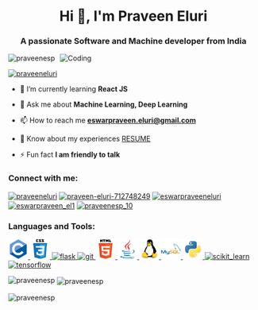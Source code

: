 <h1 align="center">Hi 👋, I'm Praveen Eluri</h1>
<h3 align="center">A passionate Software and Machine developer from India</h3>
<img align="right" alt="Coding" width="400" src="https://cdn.dribbble.com/users/1162077/screenshots/3848914/programmer.gif">
<p align="left"> <img src="https://komarev.com/ghpvc/?username=praveenesp&label=Profile%20views&color=0e75b6&style=flat" alt="praveenesp" /> </p>

<p align="left"> <a href="https://twitter.com/praveeneluri" target="blank"><img src="https://img.shields.io/twitter/follow/praveeneluri?logo=twitter&style=for-the-badge" alt="praveeneluri" /></a> </p>

- 🌱 I’m currently learning **React JS**

- 💬 Ask me about **Machine Learning, Deep Learning**

- 📫 How to reach me **eswarpraveen.eluri@gmail.com**

- 📄 Know about my experiences [RESUME](https://drive.google.com/file/d/1J6H7_y5UNPXmKH0uigSwdp2gOQVT4xB7/view?usp=drive_link)

- ⚡ Fun fact **I am friendly to talk**

<h3 align="left">Connect with me:</h3>
<p align="left">
<a href="https://twitter.com/praveeneluri" target="blank"><img align="center" src="https://raw.githubusercontent.com/rahuldkjain/github-profile-readme-generator/master/src/images/icons/Social/twitter.svg" alt="praveeneluri" height="30" width="40" /></a>
<a href="https://linkedin.com/in/praveen-eluri-712748249" target="blank"><img align="center" src="https://raw.githubusercontent.com/rahuldkjain/github-profile-readme-generator/master/src/images/icons/Social/linked-in-alt.svg" alt="praveen-eluri-712748249" height="30" width="40" /></a>
<a href="https://auth.geeksforgeeks.org/user/eswarpraveeneluri" target="blank"><img align="center" src="https://raw.githubusercontent.com/rahuldkjain/github-profile-readme-generator/master/src/images/icons/Social/geeks-for-geeks.svg" alt="eswarpraveeneluri" height="30" width="40" /></a>
<a href="https://www.hackerrank.com/eswarpraveen_el1" target="blank"><img align="center" src="https://raw.githubusercontent.com/rahuldkjain/github-profile-readme-generator/master/src/images/icons/Social/hackerrank.svg" alt="eswarpraveen_el1" height="30" width="40" /></a>
<a href="https://www.leetcode.com/praveenesp_10" target="blank"><img align="center" src="https://raw.githubusercontent.com/rahuldkjain/github-profile-readme-generator/master/src/images/icons/Social/leet-code.svg" alt="praveenesp_10" height="30" width="40" /></a>
</p>

<h3 align="left">Languages and Tools:</h3>
<p align="left"> <a href="https://www.cprogramming.com/" target="_blank" rel="noreferrer"> <img src="https://raw.githubusercontent.com/devicons/devicon/master/icons/c/c-original.svg" alt="c" width="40" height="40"/> </a> <a href="https://www.w3schools.com/css/" target="_blank" rel="noreferrer"> <img src="https://raw.githubusercontent.com/devicons/devicon/master/icons/css3/css3-original-wordmark.svg" alt="css3" width="40" height="40"/> </a>  <a href="https://flask.palletsprojects.com/" target="_blank" rel="noreferrer"> <img src="https://www.vectorlogo.zone/logos/pocoo_flask/pocoo_flask-icon.svg" alt="flask" width="40" height="40"/> </a> <a href="https://git-scm.com/" target="_blank" rel="noreferrer"> <img src="https://www.vectorlogo.zone/logos/git-scm/git-scm-icon.svg" alt="git" width="40" height="40"/> </a> <a href="https://www.w3.org/html/" target="_blank" rel="noreferrer"> <img src="https://raw.githubusercontent.com/devicons/devicon/master/icons/html5/html5-original-wordmark.svg" alt="html5" width="40" height="40"/> </a> <a href="https://www.java.com" target="_blank" rel="noreferrer"> <img src="https://raw.githubusercontent.com/devicons/devicon/master/icons/java/java-original.svg" alt="java" width="40" height="40"/> </a> <a href="https://www.linux.org/" target="_blank" rel="noreferrer"> <img src="https://raw.githubusercontent.com/devicons/devicon/master/icons/linux/linux-original.svg" alt="linux" width="40" height="40"/> </a> <a href="https://www.mysql.com/" target="_blank" rel="noreferrer"> <img src="https://raw.githubusercontent.com/devicons/devicon/master/icons/mysql/mysql-original-wordmark.svg" alt="mysql" width="40" height="40"/> </a> <a href="https://www.python.org" target="_blank" rel="noreferrer"> <img src="https://raw.githubusercontent.com/devicons/devicon/master/icons/python/python-original.svg" alt="python" width="40" height="40"/> </a> <a href="https://scikit-learn.org/" target="_blank" rel="noreferrer"> <img src="https://upload.wikimedia.org/wikipedia/commons/0/05/Scikit_learn_logo_small.svg" alt="scikit_learn" width="40" height="40"/> </a> <a href="https://www.tensorflow.org" target="_blank" rel="noreferrer"> <img src="https://www.vectorlogo.zone/logos/tensorflow/tensorflow-icon.svg" alt="tensorflow" width="40" height="40"/> </a> </p>

<p><img align="left" src="https://github-readme-stats.vercel.app/api/top-langs?username=praveenesp&show_icons=true&locale=en&layout=compact" alt="praveenesp" /></p>

<p>&nbsp;<img align="center" src="https://github-readme-stats.vercel.app/api?username=praveenesp&show_icons=true&locale=en" alt="praveenesp" /></p>

<p><img align="center" src="https://github-readme-streak-stats.herokuapp.com/?user=praveenesp&" alt="praveenesp" /></p>
